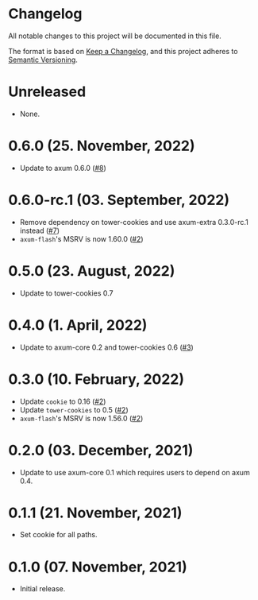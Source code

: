 # Changelog

All notable changes to this project will be documented in this file.

The format is based on [Keep a Changelog](https://keepachangelog.com/en/1.0.0/),
and this project adheres to [Semantic Versioning](https://semver.org/spec/v2.0.0.html).

# Unreleased

- None.

# 0.6.0 (25. November, 2022)

- Update to axum 0.6.0 ([#8])

[#8]: https://github.com/davidpdrsn/axum-flash/pull/8

# 0.6.0-rc.1 (03. September, 2022)

- Remove dependency on tower-cookies and use axum-extra 0.3.0-rc.1 instead ([#7])
- `axum-flash`'s MSRV is now 1.60.0 ([#2])

[#7]: https://github.com/davidpdrsn/axum-flash/pull/7

# 0.5.0 (23. August, 2022)

- Update to tower-cookies 0.7

# 0.4.0 (1. April, 2022)

- Update to axum-core 0.2 and tower-cookies 0.6 ([#3])

[#3]: https://github.com/davidpdrsn/axum-flash/pull/3

# 0.3.0 (10. February, 2022)

- Update `cookie` to 0.16 ([#2])
- Update `tower-cookies` to 0.5 ([#2])
- `axum-flash`'s MSRV is now 1.56.0 ([#2])

[#2]: https://github.com/davidpdrsn/axum-flash/pull/2

# 0.2.0 (03. December, 2021)

- Update to use axum-core 0.1 which requires users to depend on axum 0.4.

# 0.1.1 (21. November, 2021)

- Set cookie for all paths.

# 0.1.0 (07. November, 2021)

- Initial release.
